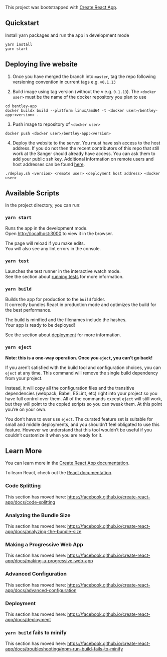 This project was bootstrapped with [Create React App](https://github.com/facebook/create-react-app).

## Quickstart

Install yarn packages and run the app in development mode
```
yarn install
yarn start
```

## Deploying live website
1. Once you have merged the branch into `master`, tag the repo following versioning convention in current tags e.g. `v0.1.13`

2. Build image using tag version (without the v e.g. `0.1.13`). The `<docker user>` must be the name of the docker repository you plan to use

```
cd bentley-app
docker buildx build --platform linux/amd64 -t <docker user>/bentley-app:<version> .
```

3. Push image to repository of `<docker user>`

```
docker push <docker user>/bentley-app:<version>
```

4. Deploy the website to the server.
You must have ssh access to the host address. If you do not then the recent contributors of this repo that still work at the Sanger should already have access. You can ask them to add your public ssh key. Additional information on remote users and host addresses can be found [here](http://mediawiki.internal.sanger.ac.uk/index.php/Websites_managed_for_team_284_(Stephen_Bentley%27s_group)).

```
./deploy.sh <version> <remote user> <deployment host address> <docker user>
```

## Available Scripts

In the project directory, you can run:

### `yarn start`

Runs the app in the development mode.<br />
Open [http://localhost:3000](http://localhost:3000) to view it in the browser.

The page will reload if you make edits.<br />
You will also see any lint errors in the console.

### `yarn test`

Launches the test runner in the interactive watch mode.<br />
See the section about [running tests](https://facebook.github.io/create-react-app/docs/running-tests) for more information.

### `yarn build`

Builds the app for production to the `build` folder.<br />
It correctly bundles React in production mode and optimizes the build for the best performance.

The build is minified and the filenames include the hashes.<br />
Your app is ready to be deployed!

See the section about [deployment](https://facebook.github.io/create-react-app/docs/deployment) for more information.

### `yarn eject`

**Note: this is a one-way operation. Once you `eject`, you can’t go back!**

If you aren’t satisfied with the build tool and configuration choices, you can `eject` at any time. This command will remove the single build dependency from your project.

Instead, it will copy all the configuration files and the transitive dependencies (webpack, Babel, ESLint, etc) right into your project so you have full control over them. All of the commands except `eject` will still work, but they will point to the copied scripts so you can tweak them. At this point you’re on your own.

You don’t have to ever use `eject`. The curated feature set is suitable for small and middle deployments, and you shouldn’t feel obligated to use this feature. However we understand that this tool wouldn’t be useful if you couldn’t customize it when you are ready for it.

## Learn More

You can learn more in the [Create React App documentation](https://facebook.github.io/create-react-app/docs/getting-started).

To learn React, check out the [React documentation](https://reactjs.org/).

### Code Splitting

This section has moved here: https://facebook.github.io/create-react-app/docs/code-splitting

### Analyzing the Bundle Size

This section has moved here: https://facebook.github.io/create-react-app/docs/analyzing-the-bundle-size

### Making a Progressive Web App

This section has moved here: https://facebook.github.io/create-react-app/docs/making-a-progressive-web-app

### Advanced Configuration

This section has moved here: https://facebook.github.io/create-react-app/docs/advanced-configuration

### Deployment

This section has moved here: https://facebook.github.io/create-react-app/docs/deployment

### `yarn build` fails to minify

This section has moved here: https://facebook.github.io/create-react-app/docs/troubleshooting#npm-run-build-fails-to-minify
